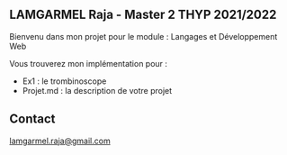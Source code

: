 ## LAMGARMEL Raja - Master 2 THYP 2021/2022

Bienvenu dans mon projet pour le module : Langages et Développement Web

Vous trouverez mon implémentation pour :

<ul>
    <li>Ex1 : le trombinoscope</li>
    <li>Projet.md : la description de votre projet</li>
</ul>

## Contact
lamgarmel.raja@gmail.com
